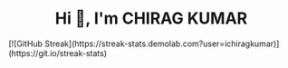 
<h1 align="center">Hi 👋, I'm CHIRAG KUMAR</h1>
[![GitHub Streak](https://streak-stats.demolab.com?user=ichiragkumar)](https://git.io/streak-stats)

